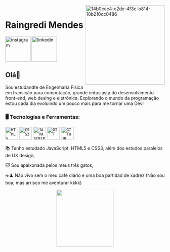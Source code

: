 <a href="https://ibb.co/RbKjj28"><img align="right" width="250px" style="margin-top:-20px" src="https://i.ibb.co/ZXr22d9/14b0ccc4-c2de-4f3c-b814-10b210cc0486.jpg" alt="14b0ccc4-c2de-4f3c-b814-10b210cc0486" border="0"></a> 


<div dsplay="inline-block">
 
 <h1 align="left">Raingredi Mendes</h1>
 <a href="https://www.instagram.com/raingredi.sousa/">
    <img align="left" width="80px" src="https://i.ibb.co/qkGSp1D/instagram.png" alt="instagram" style="vertical-align:top;">
  </a> 
  <a href="https://www.linkedin.com/in/raingredi">
    <img width="80px" src="https://i.ibb.co/RyZx12b/linkedin.png" alt="linkedin" style="vertical-align:top;">
  </a>
</div>

## Olá👋

Sou estudandte de Engenharia Física em transição para computação, grande entusiasta do desenvolvimento front-end, web desing e eletrônica. Explorando o mundo da programação estou cada dia evoluindo um pouco mais para me tornar uma Dev!

### 🖥️ Tecnologias e Ferramentas: 
<code><img width="40px" src="https://cdn.jsdelivr.net/gh/devicons/devicon/icons/html5/html5-original-wordmark.svg" title = "HTML5"/></code>
<code><img width="40px" src="https://cdn.jsdelivr.net/gh/devicons/devicon/icons/css3/css3-original-wordmark.svg" title = "CSS3"/></code>
<code><img width="40px" src="https://cdn.jsdelivr.net/gh/devicons/devicon/icons/javascript/javascript-original.svg" title = "JAVASCRIPT"/></code>
<code><img width="40px" src="https://cdn.jsdelivr.net/gh/devicons/devicon/icons/git/git-original.svg" title = "GIT"/></code>
<code><img width="40px" src="https://cdn.jsdelivr.net/gh/devicons/devicon/icons/github/github-original.svg" title = "GITHUB"/></code>

<div display="inline-block">
 <p align="left">📚 Tenho estudado JavaScript, HTML5 e CSS3, além dos estudos paralelos de UX design,</p>
 <p align="left">🐱 Sou apaixonada pelos meus três gatos,</p>
 <p align="left">☕♟️ Não vivo sem o meu café diário e uma boa partidad de xadrez (Não sou boa, mas arrisco me aventurar kkkk)</p>
</div>

<p align="center">
<a href="https://github.com/raingredi">
  <img height="180em" src="https://github-readme-stats-eight-theta.vercel.app/api/top-langs/?username=raingredi&layout=compact&langs_count=8&theme=algolia"/>
</a>
</p>
